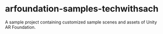 # arfoundation-samples-techwithsach
A sample project containing customized sample scenes and assets of Unity AR Foundation. 
